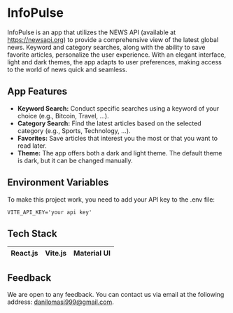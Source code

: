 
# InfoPulse

InfoPulse is an app that utilizes the NEWS API (available at https://newsapi.org) to provide a comprehensive view of the latest global news. Keyword and category searches, along with the ability to save favorite articles, personalize the user experience. With an elegant interface, light and dark themes, the app adapts to user preferences, making access to the world of news quick and seamless.

## App Features 

- **Keyword Search:** Conduct specific searches using a keyword of your choice (e.g., Bitcoin, Travel, ...).
- **Category Search:** Find the latest articles based on the selected category (e.g., Sports, Technology, ...).
- **Favorites:** Save articles that interest you the most or that you want to read later.
- **Theme:** The app offers both a dark and light theme. The default theme is dark, but it can be changed manually.

## Environment Variables 
To make this project work, you need to add your API key to the .env file:

`VITE_API_KEY='your api key'`

## Tech Stack

| React.js | Vite.js | Material UI |
|----------|---------| ----------- |

## Feedback
We are open to any feedback. You can contact us via email at the following address: danilomasi999@gmail.com.

